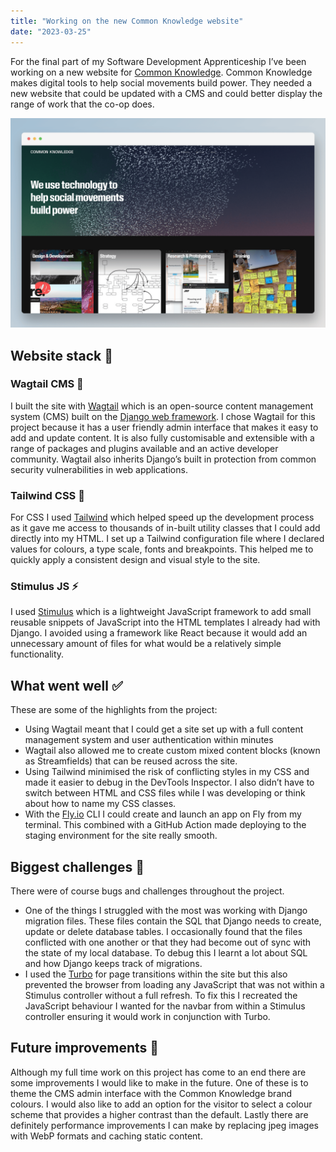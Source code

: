 ```yaml
---
title: "Working on the new Common Knowledge website"
date: "2023-03-25"
---
```


For the final part of my Software Development Apprenticeship I’ve been working on a new website for [Common Knowledge](https://commonknowledge.coop/). Common Knowledge makes digital tools to help social movements build power. They needed a new website that could be updated with a CMS and could better display the range of work that the co-op does.

![](./CK-website.png) 


## Website stack 🥞

### Wagtail CMS 🦜
I built the site with [Wagtail](https://wagtail.org/) which is an open-source content management system (CMS) built on the [Django web framework](https://www.djangoproject.com/). I chose Wagtail for this project because it has a user friendly admin interface that makes it easy to add and update content. It is also fully customisable and extensible with a range of packages and plugins available and an active developer community. Wagtail also inherits Django’s built in protection from common security vulnerabilities in web applications. 

### Tailwind CSS 💅
For CSS I used [Tailwind](https://tailwindcss.com/) which helped speed up the development process as it gave me access to thousands of in-built utility classes that I could add directly into my HTML. I set up a Tailwind configuration file where I declared values for colours, a type scale, fonts and breakpoints. This helped me to quickly apply a consistent design and visual style to the site. 

### Stimulus JS ⚡
I used [Stimulus](https://stimulus.hotwired.dev/) which is a lightweight JavaScript framework to add small reusable snippets of JavaScript into the HTML templates I already had with Django. I avoided using a framework like React because it would add an unnecessary amount of files for what would be a relatively simple functionality.

## What went well ✅
These are some of the highlights from the project:
- Using Wagtail meant that I could get a site set up with a full content management system and user authentication within minutes 
- Wagtail also allowed me to create custom mixed content blocks (known as Streamfields) that can be reused across the site. 
- Using Tailwind minimised the risk of conflicting styles in my CSS and made it easier to debug in the DevTools Inspector. I also didn’t have to switch between HTML and CSS files while I was developing or think about how to name my CSS classes.
- With the [Fly.io](https://fly.io/) CLI I could create and launch an app on Fly from my terminal. This combined with a GitHub Action made deploying to the staging environment for the site really smooth.


## Biggest challenges 🚨
There were of course bugs and challenges throughout the project.
- One of the things I struggled with the most was working with Django migration files. These files contain the SQL that Django needs to create, update or delete database tables. I occasionally found that the files conflicted with one another or that they had become out of sync with the state of my local database. To debug this I learnt a lot about SQL and how Django keeps track of migrations. 
- I used the [Turbo](https://turbo.hotwired.dev/) for page transitions within the site but this also prevented the browser from loading any JavaScript that was not within a Stimulus controller without a full refresh. To fix this I recreated the JavaScript behaviour I wanted for the navbar from within a Stimulus controller ensuring it would work in conjunction with Turbo.  

## Future improvements 🔮
Although my full time work on this project has come to an end there are some improvements I would like to make in the future. One of these is to theme the CMS admin interface with the Common Knowledge brand colours. I would also like to add an option for the visitor to select a colour scheme that provides a higher contrast than the default. Lastly there are definitely performance improvements I can make by replacing jpeg images with WebP formats and caching static content.
